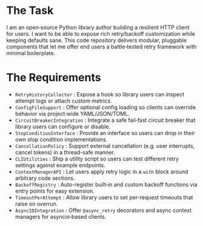 # The Task

I am an open‐source Python library author building a resilient HTTP client for users. I want to be able to expose rich retry/backoff customization while keeping defaults sane. This code repository delivers modular, pluggable components that let me offer end users a battle‐tested retry framework with minimal boilerplate.

# The Requirements

* `RetryHistoryCollector` : Expose a hook so library users can inspect attempt logs or attach custom metrics.  
* `ConfigFileSupport` : Offer optional config loading so clients can override behavior via project‐wide YAML/JSON/TOML.  
* `CircuitBreakerIntegration` : Integrate a safe fail‐fast circuit breaker that library users can configure or disable.  
* `StopConditionInterface` : Provide an interface so users can drop in their own stop condition implementations.  
* `CancellationPolicy` : Support external cancellation (e.g. user interrupts, cancel tokens) in a thread-safe manner.  
* `CLIUtilities` : Ship a utility script so users can test different retry settings against example endpoints.  
* `ContextManagerAPI` : Let users apply retry logic in a `with` block around arbitrary code sections.  
* `BackoffRegistry` : Auto-register built‐in and custom backoff functions via entry points for easy extension.  
* `TimeoutPerAttempt` : Allow library users to set per-request timeouts that raise on overrun.  
* `AsyncIOIntegration` : Offer `@async_retry` decorators and async context managers for asyncio‐based clients.  
